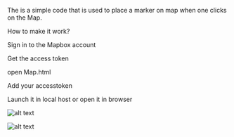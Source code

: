 The is a simple code that is used to place a marker on map when one clicks on the Map.

How to make it work?

Sign in to the Mapbox account

Get the access token

open Map.html

Add your accesstoken

Launch it in local host or open it in browser

![alt text](\RishabhNaik\images\Marker)

![alt text](\RishabhNaik\images\window)
